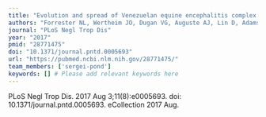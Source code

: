 ```yaml
---
title: "Evolution and spread of Venezuelan equine encephalitis complex alphavirus in the Americas"
authors: "Forrester NL, Wertheim JO, Dugan VG, Auguste AJ, Lin D, Adams AP, Chen R, Gorchakov R, Leal G, Estrada-Franco JG, Pandya J, Halpin RA, Hari K, Jain R, Stockwell TB, Das SR, Wentworth DE, Smith MD, Kosakovsky Pond SL, Weaver SC."
journal: "PLoS Negl Trop Dis"
year: "2017"
pmid: "28771475"
doi: "10.1371/journal.pntd.0005693"
url: "https://pubmed.ncbi.nlm.nih.gov/28771475/"
team_members: ['sergei-pond']
keywords: [] # Please add relevant keywords here
---
```

PLoS Negl Trop Dis. 2017 Aug 3;11(8):e0005693. doi: 10.1371/journal.pntd.0005693. eCollection 2017 Aug.